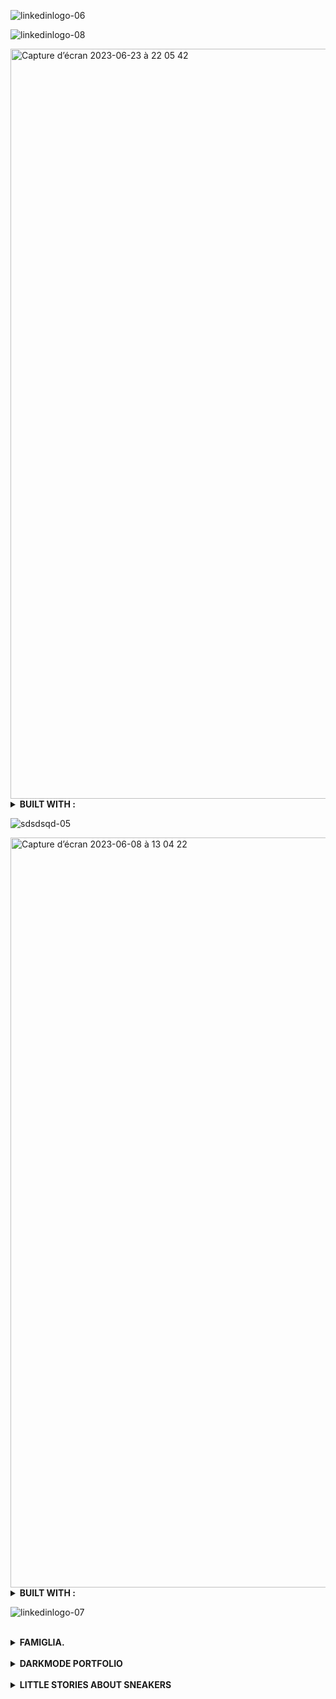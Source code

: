 ![linkedinlogo-06](https://github.com/Alicexplore/Alicexplore/assets/102388803/5246144a-a354-47f6-8d3d-af2e527c343e)

<!-- ![rffsfsedf-06](https://github.com/Alicexplore/Alicexplore/assets/102388803/5d67f597-d538-4e35-8f73-91c8141ef5bf)  -->

![linkedinlogo-08](https://github.com/Alicexplore/Alicexplore/assets/102388803/e559f74e-228b-4a43-b58b-645cde3cadc3)

<img width="1200px" alt="Capture d’écran 2023-06-23 à 22 05 42" src="https://github.com/Alicexplore/Alicexplore/assets/102388803/a28952e2-e06e-414e-999e-e8c2bafd98d9">


<details>
<summary><b>BUILT WITH : </b></summary>
 
[![My Skills](https://skillicons.dev/icons?i=ember,js,html,scss,nodejs,vscode,github,git)](https://skillicons.dev)

</details>

![sdsdsqd-05](https://github.com/Alicexplore/Alicexplore/assets/102388803/a9972e6c-7109-42d0-aaaa-2557f8b17ee2)


<img width="1200px" alt="Capture d’écran 2023-06-08 à 13 04 22" src="https://github.com/Alicexplore/Alicexplore/assets/102388803/4008501a-f5f8-4d57-b42d-56e6d98852f5">


<details>
 
<summary><b>BUILT WITH : </b></summary>

[![My Skills](https://skillicons.dev/icons?i=ember,js,html,css,nodejs,vscode,github,git)](https://skillicons.dev)

</details>

![linkedinlogo-07](https://github.com/Alicexplore/Alicexplore/assets/102388803/6e656bf4-adc6-4cd7-a72f-10a652e0fa76)

<br />

<details>
<summary><b> FAMIGLIA. <!-- { DESIGNED && DEVELOPED } --> </b></summary>


<br />



<img width="1200px" alt="Capture d’écran 2023-04-13 à 19 04 53" src="https://user-images.githubusercontent.com/102388803/231833260-6d375913-b7f9-4327-ad5c-4c7c0be734ad.png">

<details>
 
<summary><b>BUILT WITH </b></summary> 

[![My Skills](https://skillicons.dev/icons?i=react,tailwind,vite,js,html,css,vscode,ai,figma,github,git)](https://skillicons.dev)

</details>

<details>
 
<summary><b>REPOSIT</b></summary> 

https://github.com/Alicexplore/The_Famiglia_Project

</details>

</details>

<br />

<details>
<summary><b> DARKMODE PORTFOLIO <!-- { DESIGNED && DEVELOPED } --> </b></summary>

  <br />


<img width="1200px" alt="Capture d’écran 2023-04-17 à 15 11 43" src="https://user-images.githubusercontent.com/102388803/232495308-237ed876-a45d-4e6a-87df-86891a875ff4.png">

<details>

<summary><b>BUILT WITH</b></summary> 

[![My Skills](https://skillicons.dev/icons?i=react,tailwind,vite,js,html,css,vscode,ai,figma,github,git)](https://skillicons.dev)

</details>

<details>
 
<summary><b>REPOSIT</b></summary> 

https://github.com/Alicexplore/The_Portfolio_Project

</details>

<details>
 
<summary><b>WEBSITE</b></summary> 

https://the-portfolio-project.vercel.app/

</details>


</details>

<br />

<details>

<summary><b> LITTLE STORIES ABOUT SNEAKERS <!-- { DESIGNED && DEVELOPED } --> </b></summary>


<br />

<img width="1200px" alt="Capture d’écran 2023-04-01 à 20 31 27" src="https://user-images.githubusercontent.com/102388803/229308368-be4de66b-c54c-49e5-b453-ba959c44f569.png"> 

<details>

<summary><b>BUILT WITH</b></summary> 

[![My Skills](https://skillicons.dev/icons?i=react,tailwind,vite,js,html,css,vscode,ai,figma,github,git)](https://skillicons.dev)

</details>

<details>
 
<summary><b>REPOSIT</b></summary> 

https://github.com/Alicexplore/The_Sneakers_Project

</details>

</details>

